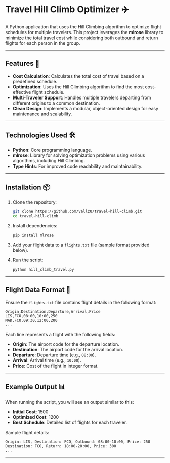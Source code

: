 # Travel Hill Climb Optimizer ✈️

A Python application that uses the Hill Climbing algorithm to optimize flight schedules for multiple travelers. This project leverages the **mlrose** library to minimize the total travel cost while considering both outbound and return flights for each person in the group.

---

## Features 🌟
- **Cost Calculation**: Calculates the total cost of travel based on a predefined schedule.
- **Optimization**: Uses the Hill Climbing algorithm to find the most cost-effective flight schedule.
- **Multi-Traveler Support**: Handles multiple travelers departing from different origins to a common destination.
- **Clean Design**: Implements a modular, object-oriented design for easy maintenance and scalability.

---

## Technologies Used 🛠️
- **Python**: Core programming language.
- **mlrose**: Library for solving optimization problems using various algorithms, including Hill Climbing.
- **Type Hints**: For improved code readability and maintainability.

---

## Installation 📦

1. Clone the repository:
   ```bash
   git clone https://github.com/vallz0/travel-hill-climb.git
   cd travel-hill-climb
   ```

2. Install dependencies:
   ```bash
   pip install mlrose
   ```

3. Add your flight data to a `flights.txt` file (sample format provided below).

4. Run the script:
   ```bash
   python hill_climb_travel.py
   ```

---

## Flight Data Format 🔄
Ensure the `flights.txt` file contains flight details in the following format:
```
Origin,Destination,Departure,Arrival,Price
LIS,FCO,08:00,10:00,250
MAD,FCO,09:30,12:00,200
...
```
Each line represents a flight with the following fields:
- **Origin**: The airport code for the departure location.
- **Destination**: The airport code for the arrival location.
- **Departure**: Departure time (e.g., `08:00`).
- **Arrival**: Arrival time (e.g., `10:00`).
- **Price**: Cost of the flight in integer format.

---

## Example Output 📊

When running the script, you will see an output similar to this:

- **Initial Cost**: 1500
- **Optimized Cost**: 1200
- **Best Schedule**: Detailed list of flights for each traveler.

Sample flight details:
```
Origin: LIS, Destination: FCO, Outbound: 08:00-10:00, Price: 250
Destination: FCO, Return: 18:00-20:00, Price: 300
...
```

---
